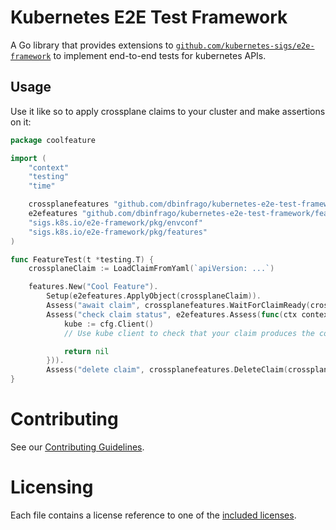 <!--
 ~ SPDX-FileCopyrightText: Copyright DB InfraGO AG and contributors
 ~ SPDX-License-Identifier: Apache-2.0
 -->

# Kubernetes E2E Test Framework

A Go library that provides extensions to [`github.com/kubernetes-sigs/e2e-framework`](https://github.com/kubernetes-sigs/e2e-framework) to implement end-to-end tests for kubernetes APIs.

## Usage

Use it like so to apply crossplane claims to your cluster and make assertions on it:

```go
package coolfeature

import (
	"context"
	"testing"
	"time"

	crossplanefeatures "github.com/dbinfrago/kubernetes-e2e-test-framework/crossplane/features"
	e2efeatures "github.com/dbinfrago/kubernetes-e2e-test-framework/features"
	"sigs.k8s.io/e2e-framework/pkg/envconf"
	"sigs.k8s.io/e2e-framework/pkg/features"
)

func FeatureTest(t *testing.T) {
	crossplaneClaim := LoadClaimFromYaml(`apiVersion: ...`)

	features.New("Cool Feature").
		Setup(e2efeatures.ApplyObject(crossplaneClaim)).
		Assess("await claim", crossplanefeatures.WaitForClaimReady(crossplaneClaim, 5*time.Minute)).
		Assess("check claim status", e2efeatures.Assess(func(ctx context.Context, t *testing.T, cfg *envconf.Config) error {
			kube := cfg.Client()
			// Use kube client to check that your claim produces the correct managed resources.

			return nil
		})).
		Assess("delete claim", crossplanefeatures.DeleteClaim(crossplaneClaim, 5*time.Minute))
}
```

# Contributing

See our [Contributing Guidelines](./CONTRIBUTING.md).

# Licensing

Each file contains a license reference to one of the [included licenses](./LICENSES).
